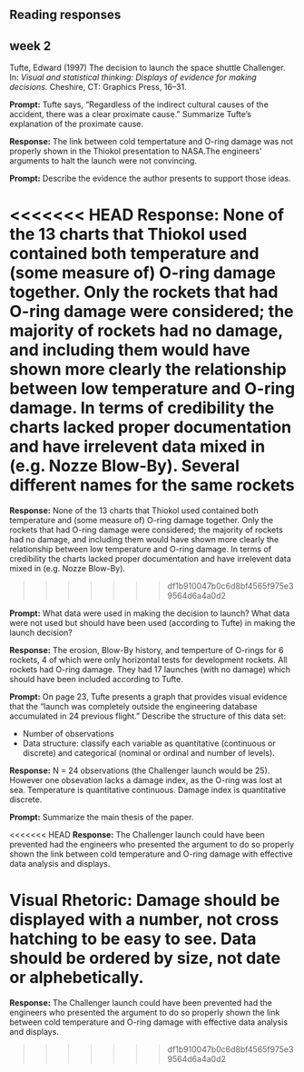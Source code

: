 
## Reading responses

## week 2

Tufte, Edward (1997) The decision to launch the space shuttle
Challenger. In: *Visual and statistical thinking: Displays of evidence
for making decisions.* Cheshire, CT: Graphics Press, 16–31.

**Prompt:** Tufte says, “Regardless of the indirect cultural causes of
the accident, there was a clear proximate cause.” Summarize Tufte’s
explanation of the proximate cause.

**Response:** The link between cold tempertature and O-ring damage was
not properly shown in the Thiokol presentation to NASA.The engineers’
arguments to halt the launch were not convincing.

**Prompt:** Describe the evidence the author presents to support those
ideas.

<<<<<<< HEAD
**Response:** None of the 13 charts that Thiokol used contained both temperature and (some measure of) O-ring damage together. Only the rockets that had O-ring damage were considered; the majority of rockets had no damage, and including them would have shown more clearly the relationship between low temperature and O-ring damage. In terms of credibility the charts lacked proper documentation and have irrelevent data mixed in (e.g. Nozze Blow-By). Several different names for the same rockets
=======
**Response:** None of the 13 charts that Thiokol used contained both
temperature and (some measure of) O-ring damage together. Only the
rockets that had O-ring damage were considered; the majority of rockets
had no damage, and including them would have shown more clearly the
relationship between low temperature and O-ring damage. In terms of
credibility the charts lacked proper documentation and have irrelevent
data mixed in (e.g. Nozze Blow-By).
>>>>>>> df1b910047b0c6d8bf4565f975e39564d6a4a0d2

**Prompt:** What data were used in making the decision to launch? What
data were not used but should have been used (according to Tufte) in
making the launch decision?

**Response:** The erosion, Blow-By history, and temperture of O-rings
for 6 rockets, 4 of which were only horizontal tests for development
rockets. All rockets had O-ring damage. They had 17 launches (with no
damage) which should have been included according to Tufte.

**Prompt:** On page 23, Tufte presents a graph that provides visual
evidence that the “launch was completely outside the engineering
database accumulated in 24 previous flight.” Describe the structure of
this data set:

  - Number of observations
  - Data structure: classify each variable as quantitative (continuous
    or discrete) and categorical (nominal or ordinal and number of
    levels).

**Response:** N = 24 observations (the Challenger launch would be 25).
However one obsevation lacks a damage index, as the O-ring was lost at
sea. Temperature is quantitative continuous. Damage index is
quantitative discrete.

**Prompt:** Summarize the main thesis of the paper.

<<<<<<< HEAD
**Response:** The Challenger launch could have been prevented had the engineers who presented the argument to do so properly shown the link between cold temperature and O-ring damage with effective data analysis and displays.

**Visual Rhetoric:** Damage should be displayed with a number, not cross hatching to be easy to see. Data should be ordered by size, not date or alphebetically.
=======
**Response:** The Challenger launch could have been prevented had the
engineers who presented the argument to do so properly shown the link
between cold temperature and O-ring damage with effective data analysis
and displays.
>>>>>>> df1b910047b0c6d8bf4565f975e39564d6a4a0d2
